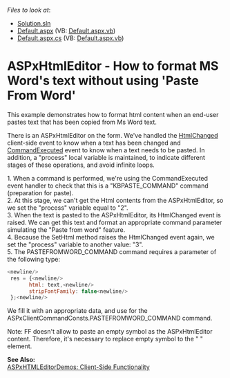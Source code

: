 <!-- default file list -->
*Files to look at*:

* [Solution.sln](./CS/Solution.sln)
* [Default.aspx](./CS/WebSite/Default.aspx) (VB: [Default.aspx.vb](./VB/WebSite/Default.aspx.vb))
* [Default.aspx.cs](./CS/WebSite/Default.aspx.cs) (VB: [Default.aspx.vb](./VB/WebSite/Default.aspx.vb))
<!-- default file list end -->
# ASPxHtmlEditor - How to format MS Word's  text without using 'Paste From Word'


<p>This example demonstrates how to format html content when an end-user pastes text that has been copied from Ms Word text. </p><p>There is an ASPxHtmlEditor on the form. We've handled the <a href="http://documentation.devexpress.com/#AspNet/DevExpressWebASPxHtmlEditorScriptsASPxClientHtmlEditor_HtmlChangedtopic">HtmlChanged</a> client-side event to know when a text has been changed and <a href="http://documentation.devexpress.com/#AspNet/DevExpressWebASPxHtmlEditorScriptsASPxClientHtmlEditor_CommandExecutedtopic">CommandExecuted</a> event to know when a text needs to be pasted.  In addition, a "process" local variable is maintained, to indicate different stages of these operations, and avoid infinite loops.</p><p>1. When a command is performed, we're using the CommandExecuted event handler to check that this is a "KBPASTE_COMMAND" command (preparation for paste).<br />
2. At this stage, we can't get the Html contents from the ASPxHtmlEditor, so we set the "process" variable equal to "2".<br />
3. When the text is pasted to the ASPxHtmlEditor, its HtmlChanged event is raised.  We can get this text and format an appropriate command parameter simulating the "Paste from word" feature.<br />
4. Because the SetHtml method raises the HtmlChanged event again, we set the "process" variable to another value: "3".<br />
5. The PASTEFROMWORD_COMMAND command requires a parameter of the following type:</p>

```js
<newline/>
 res = {<newline/>
       html: text,<newline/>
       stripFontFamily: false<newline/>
 };<newline/>

```

<p>We fill it with an appropriate data, and use for the ASPxClientCommandConsts.PASTEFROMWORD_COMMAND command.</p><p>Note: FF doesn't allow to paste an empty symbol as the ASPxHtmlEditor content. Therefore, it's necessary to replace empty symbol to the "&nbsp;" element.</p><p><strong>See Also:</strong><br />
<a href="http://demos.devexpress.com/ASPxHTMLEditorDemos/Features/ClientSideAPI.aspx">ASPxHTMLEditorDemos: Client-Side Functionality</a></p>

<br/>


